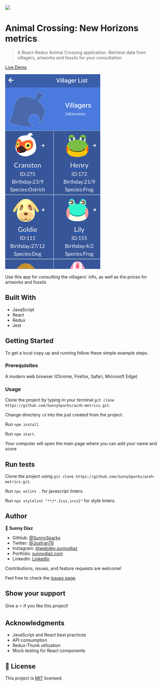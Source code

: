 ![](https://img.shields.io/badge/Microverse-blueviolet)

# Animal Crossing: New Horizons metrics

> A React-Redux Animal Crossing application. Retrieve data from villagers, artworks and fossils for your consultation

[Live Demo](https://metrics-acnh.herokuapp.com/)

![screenshot](./screenshot.png)

Use this app for consulting the villagers' info, as well as the prices for artworks and fossils


## Built With

- JavaScript
- React
- Redux
- Jest

## Getting Started


To get a local copy up and running follow these simple example steps.

### Prerequisites
 A modern web browser (Chrome, Firefox, Safari, Microsoft Edge)


### Usage
 Clone the project by typing in your terminal `git clone https://github.com/SunnySparks/acnh-metrics.git`.

 Change directory `cd` into the just created from the project.

 Run `npm install`.
 
 Run `npm start`.

 Your computer will open the main page where you can add your name and score
 
## Run tests
 Clone the project using `git clone https://github.com/SunnySparks/acnh-metrics.git`.

 Run `npx eslint .` for javascript linters.

 Run `npx stylelint "**/*.{css,scss}"` for style linters.


## Author

👤 **Sunny Díaz**

- GitHub: [@SunnySparks](https://github.com/SunnySparks)
- Twitter: [@JosfranT6](https://twitter.com/JosFranT6)
- Instagram: [@webdev.sunnydiaz](https://www.instagram.com/webdev.sunnydiaz/)
- Portfolio: [sunnydiaz.com](https://sunnydiaz.com/)
- LinkedIn: [LinkedIn](https://www.linkedin.com/in/jose-f-silva/)

Contributions, issues, and feature requests are welcome!

Feel free to check the [issues page](https://github.com/SunnySparks/acnh-metrics.git/issues).

## Show your support

Give a ⭐️ if you like this project!

## Acknowledgments

- JavaScript and React best practices
- API consumption
- Redux-Thunk utilization
- Mock testing for React components

## 📝 License

This project is [MIT](./MIT.md) licensed.

